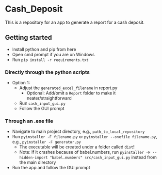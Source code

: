 # Cash_Deposit
This is a repository for an app to generate a report for a cash deposit.

## Getting started
- Install python and pip from here
- Open cmd prompt if you are on Windows
- Run `pip install -r requirements.txt`

### Directly through the python scripts
- Option 1:
    - Adjust the `generated_excel_filename` in report.py
        - Optional: Add/omit a `Report` folder to make it neater/straightforward
    - Run  `cash_input_gui.py`
    - Follow the GUI prompt
### Through an .exe file
- Navigate to main project directory, e.g., `path_to_local_repository`
- Run `pyinstaller -F filename.py` or `pyinstaller --onefile filename.py`, e.g., `pyinstaller -F generator.py`
    - The executable will be created under a folder called `dist`!
    - Note: If it crashes because of babel.numbers, run `pyinstaller -F --hidden-import "babel.numbers" src/cash_input_gui.py` instead from the main directory
- Run the app and follow the GUI prompt